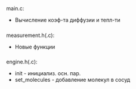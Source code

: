 #####
main.c:
- Вычисление коэф-та диффузии и тепл-ти
#####
measurement.h(.c): 
- Новые функции
#####
engine.h(.c):
- init - инициализ. осн. пар.
- set_molecules - добавление молекул в сосуд
